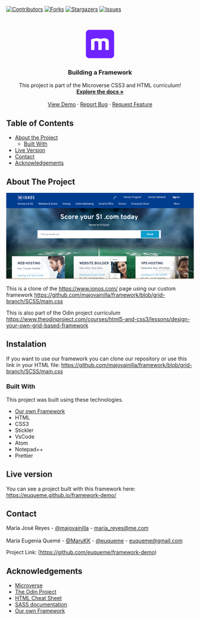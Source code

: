 <!--
*** Thanks for checking out this README Template. If you have a suggestion that would
*** make this better, please fork the repo and create a pull request or simply open
*** an issue with the tag "enhancement".
*** Thanks again! Now go create something AMAZING! :D
-->

<!-- PROJECT SHIELDS -->
<!--
*** I'm using markdown "reference style" links for readability.
*** Reference links are enclosed in brackets [ ] instead of parentheses ( ).
*** See the bottom of this document for the declaration of the reference variables
*** for contributors-url, forks-url, etc. This is an optional, concise syntax you may use.
*** https://www.markdownguide.org/basic-syntax/#reference-style-links
-->
[![Contributors][contributors-shield]][contributors-url]
[![Forks][forks-shield]][forks-url]
[![Stargazers][stars-shield]][stars-url]
[![Issues][issues-shield]][issues-url]

<!-- PROJECT LOGO -->
<br />
<p align="center">
  <a href="https://github.com/euqueme/framework-demo">
    <img src="img/mLogo.png" alt="Logo" width="80" height="80">
  </a>

  <h3 align="center">Building a Framework</h3>

  <p align="center">
    This project is part of the Microverse CSS3 and HTML curriculum!
    <br />
    <a href="https://github.com/euqueme/framework-demo"><strong>Explore the docs »</strong></a>
    <br />
    <br />
    <a href="https://euqueme.github.io/framework-demo">View Demo</a>
    ·
    <a href="https://github.com/euqueme/framework-demo/issues">Report Bug</a>
    ·
    <a href="https://github.com/euqueme/framework-demo/issues">Request Feature</a>
  </p>
</p>

<!-- TABLE OF CONTENTS -->
## Table of Contents

* [About the Project](#about-the-project)
  * [Built With](#built-with)
* [Live Version](#live-version)
* [Contact](#contact)
* [Acknowledgements](#acknowledgements)

<!-- ABOUT THE PROJECT -->
## About The Project

[![Product Name Screen Shot][product-screenshot]](https://euqueme.github.io/framework-demo)

This is a clone of the https://www.ionos.com/ page using our custom framework https://github.com/majovainilla/framework/blob/grid-branch/SCSS/main.css

This is also part of the Odin project curriculum https://www.theodinproject.com/courses/html5-and-css3/lessons/design-your-own-grid-based-framework

<!-- ABOUT THE PROJECT -->
## Instalation

If you want to use our framework you can clone our repository or use this link in your HTML file: 
https://github.com/majovainilla/framework/blob/grid-branch/SCSS/main.css

### Built With
This project was built using these technologies.
* [Our own Framework](https://github.com/majovainilla/framework/blob/grid-branch/SCSS/main.css) 
* HTML
* CSS3
* Stickler
* VsCode
* Atom
* Notepad++
* Prettier 

<!-- LIVE VERSION -->
## Live version

You can see a project built with this framework here:  https://euqueme.github.io/framework-demo/

<!-- CONTACT -->
## Contact

María José Reyes - [@majovainilla](https://github.com/majovainilla) - maria_reyes@me.com
<br />
<br />
María Eugenia Quemé - [@MaruKK](https://twitter.com/MaruKK) - [@euqueme](https://github.com/euqueme) - euqueme@gmail.com

Project Link: [https://github.com/euqueme/framework-demo)

<!-- ACKNOWLEDGEMENTS -->
## Acknowledgements
* [Microverse](https://www.microverse.org/)
* [The Odin Project](https://www.theodinproject.com/)
* [HTML Cheat Sheet](https://htmlcheatsheet.com/js/)
* [SASS documentation](https://sass-lang.com/)
* [Our own Framework](https://github.com/majovainilla/framework/blob/grid-branch/SCSS/main.css) 

<!-- MARKDOWN LINKS & IMAGES -->
<!-- https://www.markdownguide.org/basic-syntax/#reference-style-links -->
[contributors-shield]: https://img.shields.io/github/contributors/euqueme/framework-demo.svg?style=flat-square
[contributors-url]: https://github.com/euqueme/framework-demo/graphs/contributors
[forks-shield]: https://img.shields.io/github/forks/euqueme/framework-demo.svg?style=flat-square
[forks-url]: https://github.com/euqueme/framework-demo/network/members
[stars-shield]: https://img.shields.io/github/stars/euqueme/framework-demo.svg?style=flat-square
[stars-url]: https://github.com/euqueme/framework-demo/stargazers
[issues-shield]: https://img.shields.io/github/issues/euqueme/framework-demo.svg?style=flat-square
[issues-url]: https://github.com/euqueme/framework-demo/issues
[product-screenshot]: img/screenshot.PNG

